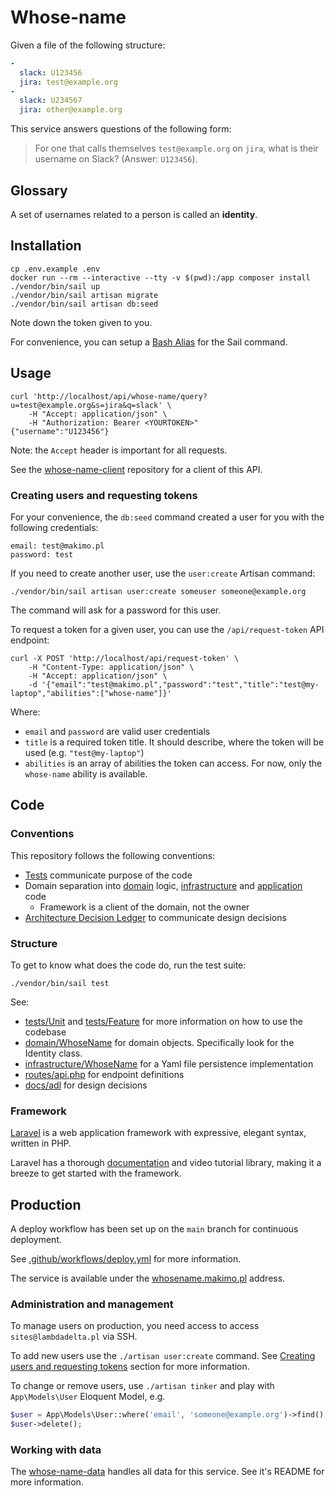 # Whose-name

Given a file of the following structure:

```yml
-
  slack: U123456
  jira: test@example.org
-
  slack: U234567
  jira: other@example.org
```

This service answers questions of the following form:

> For one that calls themselves `test@example.org` on `jira`, what is their username on Slack? (Answer: `U123456`).

## Glossary

A set of usernames related to a person is called an **identity**.

## Installation

```
cp .env.example .env
docker run --rm --interactive --tty -v $(pwd):/app composer install
./vendor/bin/sail up
./vendor/bin/sail artisan migrate
./vendor/bin/sail artisan db:seed
```

Note down the token given to you.

For convenience, you can setup a [Bash Alias](https://laravel.com/docs/9.x/sail#configuring-a-bash-alias) for the Sail command.

## Usage

```
curl 'http://localhost/api/whose-name/query?u=test@example.org&s=jira&q=slack' \
    -H "Accept: application/json" \
    -H "Authorization: Bearer <YOURTOKEN>"
{"username":"U123456"}
```

Note: the `Accept` header is important for all requests.

See the [whose-name-client](https://github.com/makimo/whose-name-client) repository for a client of this API.

### Creating users and requesting tokens

For your convenience, the `db:seed` command created a user for you with the following credentials:

```
email: test@makimo.pl
password: test
```

If you need to create another user, use the `user:create` Artisan command:

```
./vendor/bin/sail artisan user:create someuser someone@example.org
```

The command will ask for a password for this user.

To request a token for a given user, you can use the `/api/request-token` API endpoint:

```
curl -X POST 'http://localhost/api/request-token' \
    -H "Content-Type: application/json" \
    -H "Accept: application/json" \
    -d '{"email":"test@makimo.pl","password":"test","title":"test@my-laptop","abilities":["whose-name"]}'
```

Where:

- `email` and `password` are valid user credentials
- `title` is a required token title. It should describe, where the token will be used (e.g. `"test@my-laptop"`)
- `abilities` is an array of abilities the token can access. For now, only the `whose-name` ability is available.

## Code

### Conventions

This repository follows the following conventions:

- [Tests](tests) communicate purpose of the code
- Domain separation into [domain](domain) logic, [infrastructure](infrastructure) and [application](routes/api.php) code
  - Framework is a client of the domain, not the owner
- [Architecture Decision Ledger](docs/adl) to communicate design decisions

### Structure

To get to know what does the code do, run the test suite:

```
./vendor/bin/sail test
```

See:

- [tests/Unit](tests/Unit) and [tests/Feature](tests/Feature) for more information on how to use the codebase
- [domain/WhoseName](domain/WhoseName) for domain objects. Specifically look for the Identity class.
- [infrastructure/WhoseName](infrastructure/WhoseName) for a Yaml file persistence implementation
- [routes/api.php](routes/api.php) for endpoint definitions
- [docs/adl](docs/adl) for design decisions

### Framework

[Laravel](https://laravel.com/) is a web application framework with expressive, elegant syntax, written in PHP.

Laravel has a thorough [documentation](https://laravel.com/docs) and video tutorial library, making it a breeze to get started with the framework.

## Production

A deploy workflow has been set up on the `main` branch for continuous deployment.

See [.github/workflows/deploy.yml](.github/workflows/deploy.yml) for more information.

The service is available under the [whosename.makimo.pl](https://whosename.makimo.pl) address.

### Administration and management

To manage users on production, you need access to access `sites@lambdadelta.pl` via SSH.

To add new users use the `./artisan user:create` command. See [Creating users and requesting tokens](#creating-users-and-requesting-tokens) section for more information.

To change or remove users, use `./artisan tinker` and play with `App\Models\User` Eloquent Model, e.g.

```php
$user = App\Models\User::where('email', 'someone@example.org')->find();
$user->delete();
```

### Working with data

The [whose-name-data](https://github.com/makimo/whose-name-data) handles all data for this service. See it's README for more information.